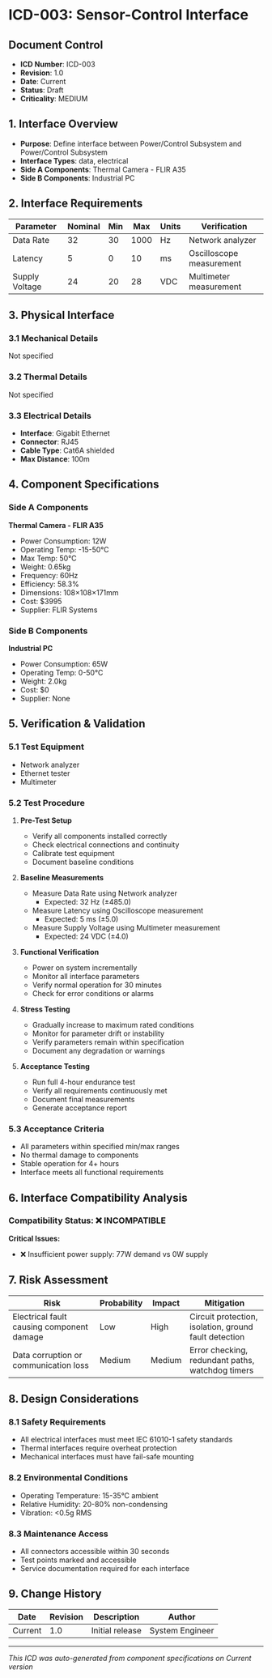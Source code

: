 # ICD-003: Sensor-Control Interface

## Document Control
- **ICD Number**: ICD-003
- **Revision**: 1.0
- **Date**: Current
- **Status**: Draft
- **Criticality**: MEDIUM

## 1. Interface Overview
- **Purpose**: Define interface between Power/Control Subsystem and Power/Control Subsystem
- **Interface Types**: data, electrical
- **Side A Components**: Thermal Camera - FLIR A35
- **Side B Components**: Industrial PC

## 2. Interface Requirements

| Parameter | Nominal | Min | Max | Units | Verification |
|-----------|---------|-----|-----|-------|--------------|
| Data Rate | 32 | 30 | 1000 | Hz | Network analyzer |
| Latency | 5 | 0 | 10 | ms | Oscilloscope measurement |
| Supply Voltage | 24 | 20 | 28 | VDC | Multimeter measurement |

## 3. Physical Interface

### 3.1 Mechanical Details
Not specified

### 3.2 Thermal Details
Not specified

### 3.3 Electrical Details
- **Interface**: Gigabit Ethernet
- **Connector**: RJ45
- **Cable Type**: Cat6A shielded
- **Max Distance**: 100m

## 4. Component Specifications

### Side A Components
**Thermal Camera - FLIR A35**
- Power Consumption: 12W
- Operating Temp: -15-50°C
- Max Temp: 50°C
- Weight: 0.65kg
- Frequency: 60Hz
- Efficiency: 58.3%
- Dimensions: 108×108×171mm
- Cost: $3995
- Supplier: FLIR Systems


### Side B Components
**Industrial PC**
- Power Consumption: 65W
- Operating Temp: 0-50°C
- Weight: 2.0kg
- Cost: $0
- Supplier: None


## 5. Verification & Validation

### 5.1 Test Equipment
- Network analyzer
- Ethernet tester
- Multimeter

### 5.2 Test Procedure
1. **Pre-Test Setup**
   - Verify all components installed correctly
   - Check electrical connections and continuity
   - Calibrate test equipment
   - Document baseline conditions

2. **Baseline Measurements**
   - Measure Data Rate using Network analyzer
     * Expected: 32 Hz (±485.0)
   - Measure Latency using Oscilloscope measurement
     * Expected: 5 ms (±5.0)
   - Measure Supply Voltage using Multimeter measurement
     * Expected: 24 VDC (±4.0)

3. **Functional Verification**
   - Power on system incrementally
   - Monitor all interface parameters
   - Verify normal operation for 30 minutes
   - Check for error conditions or alarms

4. **Stress Testing**
   - Gradually increase to maximum rated conditions
   - Monitor for parameter drift or instability
   - Verify parameters remain within specification
   - Document any degradation or warnings

5. **Acceptance Testing**
   - Run full 4-hour endurance test
   - Verify all requirements continuously met
   - Document final measurements
   - Generate acceptance report

### 5.3 Acceptance Criteria
- All parameters within specified min/max ranges
- No thermal damage to components
- Stable operation for 4+ hours
- Interface meets all functional requirements

## 6. Interface Compatibility Analysis
### Compatibility Status: ❌ INCOMPATIBLE

**Critical Issues:**
- ❌ Insufficient power supply: 77W demand vs 0W supply



## 7. Risk Assessment
| Risk | Probability | Impact | Mitigation |
|------|-------------|--------|------------|
| Electrical fault causing component damage | Low | High | Circuit protection, isolation, ground fault detection |
| Data corruption or communication loss | Medium | Medium | Error checking, redundant paths, watchdog timers |


## 8. Design Considerations

### 8.1 Safety Requirements
- All electrical interfaces must meet IEC 61010-1 safety standards
- Thermal interfaces require overheat protection
- Mechanical interfaces must have fail-safe mounting

### 8.2 Environmental Conditions
- Operating Temperature: 15-35°C ambient
- Relative Humidity: 20-80% non-condensing
- Vibration: <0.5g RMS

### 8.3 Maintenance Access
- All connectors accessible within 30 seconds
- Test points marked and accessible
- Service documentation required for each interface

## 9. Change History
| Date | Revision | Description | Author |
|------|----------|-------------|--------|
| Current | 1.0 | Initial release | System Engineer |

---
*This ICD was auto-generated from component specifications on Current version*
